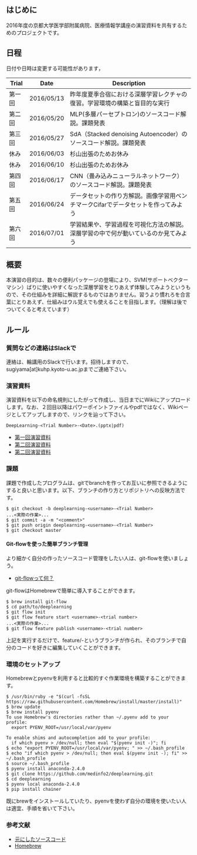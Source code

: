 ## はじめに

2016年度の京都大学医学部附属病院、医療情報学講座の演習資料を共有するためのプロジェクトです。

## 日程

日付や日時は変更する可能性があります，

|Trial|Date|Description|
|-------|-----|----|
|第一回|2016/05/13|昨年度夏季合宿における深層学習レクチャの復習。学習環境の構築と盲目的な実行|
|第二回|2016/05/20|MLP(多層パーセプトロン)のソースコード解説。課題発表|
|第三回|2016/05/27|SdA（Stacked denoising Autoencoder）のソースコード解説。課題発表|
|休み|2016/06/03|杉山出張のためお休み|
|休み|2016/06/10|杉山出張のためお休み|
|第四回|2016/06/17|CNN（畳み込みニューラルネットワーク）のソースコード解説。課題発表|
|第五回|2016/06/24|データセットの作り方解説。画像学習用ベンチマークCifarでデータセットを作ってみよう|
|第六回|2016/07/01|学習結果や、学習過程を可視化方法の解説。深層学習の中で何が動いているのか見てみよう|

## 概要

本演習の目的は、数々の便利パッケージの登場により、SVM(サポートベクターマシン）ばりに使いやすくなった深層学習をとりあえず体験してみようというもので、その仕組みを詳細に解説するものではありません。習うより慣れろを合言葉にとりあえず、仕組みはウル覚えでも使えることを目指します。（理解は後でついてくると考えています）

## ルール

### 質問などの連絡はSlackで

連絡は、輪講用のSlackで行います。招待しますので、sugiyama[at]kuhp.kyoto-u.ac.jpまでご連絡下さい。

### 演習資料

演習資料を以下の命名規則にしたがって作成し、当日までにWikiにアップロードします。なお、２回目以降はパワーポイントファイルやpdfではなく、Wikiページとしてアップしますので、リンクを辿って下さい。

```
DeepLearning-<Trial Number>-<Date>.(pptx|pdf)
```

* [第一回演習資料](https://github.com/medinfo2/deeplearning/wiki/files/DeepLearning-1-20160513.pptx)
* [第二回演習資料](https://github.com/medinfo2/deeplearning/wiki/files/DeepLearning-2-20160520.pdf)
* [第二回演習資料](https://github.com/medinfo2/deeplearning/wiki/files/DeepLearning-3-20160527.pdf)


### 課題

課題で作成したプログラムは、gitでbranchを作ってお互いに参照できるようにすると良いと思います。以下、ブランチの作り方とリポジトリへの反映方法です。

```
$ git checkout -b deeplearning-<username>-<Trial Number>
...<実際の作業>...
$ git commit -a -m "<comment>"
$ git push origin deeplearning-<username>-<Trial Number>
$ git checkout master
```

#### Git-flowを使った簡単ブランチ管理

より細かく自分の作ったソースコード管理をしたい人は、git-flowを使いましょう。

* [git-flowって何？](http://qiita.com/KosukeSone/items/514dd24828b485c69a05)

git-flowはHomebrewで簡単に導入することができます。

```
$ brew install git-flow
$ cd path/to/deeplearning
$ git flow init
$ git flow feature start <username>-<trial number>
...<実際の作業>...
$ git flow feature publish <username>-<trial number>
```

上記を実行するだけで、feature/<username>-<trial number>というブランチが作られ、そのブランチで自分のコードを好きに編集していくことができます。

### 環境のセットアップ

Homebrewとpyenvを利用すると比較的すぐ作業環境を構築することができます。

```
$ /usr/bin/ruby -e "$(curl -fsSL https://raw.githubusercontent.com/Homebrew/install/master/install)"
$ brew update
$ brew install pyenv
To use Homebrew's directories rather than ~/.pyenv add to your profile:
  export PYENV_ROOT=/usr/local/var/pyenv

To enable shims and autocompletion add to your profile:
  if which pyenv > /dev/null; then eval "$(pyenv init -)"; fi
$ echo "export PYENV_ROOT=/usr/local/var/pyenv; " >> ~/.bash_profile
$ echo "if which pyenv > /dev/null; then eval $(pyenv init -); fi" >> ~/.bash_profile
$ source ~/.bash_profile
$ pyenv install anaconda-2.4.0
$ git clone https://github.com/medinfo2/deeplearning.git
$ cd deeplearning
$ pyenv local anaconda-2.4.0
$ pip install chainer
```

既にbrewをインストールしていたり、pyenvを使わず自分の環境を使いたい人は適宜、手順を省いて下さい。

### 参考文献

* [元にしたソースコード](https://github.com/hogefugabar/deep-learning-chainer)
* [Homebrew](http://brew.sh/index_ja.html)
